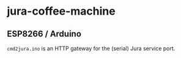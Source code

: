 # jura-coffee-machine

## ESP8266 / Arduino
`cmd2jura.ino` is an HTTP gateway for the (serial) Jura service port.

